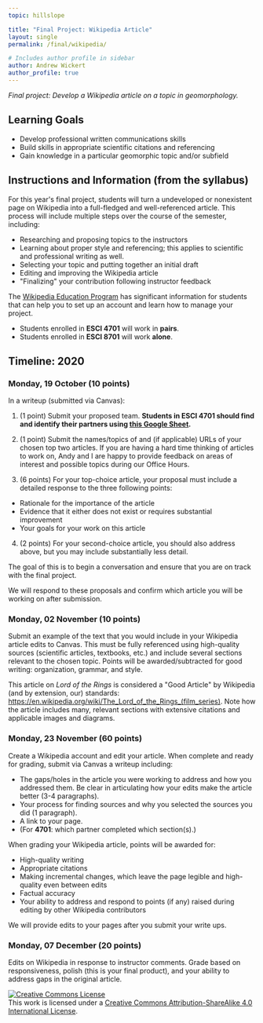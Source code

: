 ```yaml
---
topic: hillslope

title: "Final Project: Wikipedia Article"
layout: single
permalink: /final/wikipedia/

# Includes author profile in sidebar
author: Andrew Wickert
author_profile: true
---
```


*Final project: Develop a Wikipedia article on a topic in geomorphology.*

## Learning Goals

* Develop professional written communications skills
* Build skills in appropriate scientific citations and referencing
* Gain knowledge in a particular geomorphic topic and/or subfield


## Instructions and Information (from the syllabus)

For this year's final project, students will turn a undeveloped or nonexistent page on Wikipedia into a full-fledged and well-referenced article. This process will include multiple steps over the course of the semester, including:

* Researching and proposing topics to the instructors
* Learning about proper style and referencing; this applies to scientific and professional writing as well.
* Selecting your topic and putting together an initial draft
* Editing and improving the Wikipedia article
* "Finalizing" your contribution following instructor feedback

The [Wikipedia Education Program](https://en.wikipedia.org/wiki/Wikipedia:Education_program/Students) has significant information for students that can help you to set up an account and learn how to manage your project.

* Students enrolled in **ESCI 4701** will work in **pairs**.
* Students enrolled in **ESCI 8701** will work **alone**.

## Timeline: 2020

### Monday, 19 October (10 points)
In a writeup (submitted via Canvas):

1. (1 point) Submit your proposed team. **Students in ESCI 4701 should find and identify their partners using [this Google Sheet](https://docs.google.com/spreadsheets/d/15gwpIMKyvwpebpdIjP0Gq6Rh90nEx4ebLWd7CL47I_U/edit?usp=sharing).**

2. (1 point) Submit the names/topics of and (if applicable) URLs of your chosen top two articles. If you are having a hard time thinking of articles to work on, Andy and I are happy to provide feedback on areas of interest and possible topics during our Office Hours.

3. (6 points) For your top-choice article, your proposal must include a detailed response to the three following points:
  * Rationale for the importance of the article
  * Evidence that it either does not exist or requires substantial improvement
  * Your goals for your work on this article

4. (2 points) For your second-choice article, you should also address above, but you may include substantially less detail.

The goal of this is to begin a conversation and ensure that you are on track with the final project.

We will respond to these proposals and confirm which article you will be working on after submission.

### Monday, 02 November (10 points)

Submit an example of the text that you would include in your Wikipedia article edits to Canvas. This must be fully referenced using high-quality sources (scientific articles, textbooks, etc.) and include several sections relevant to the chosen topic. Points will be awarded/subtracted for good writing: organization, grammar, and style.

This article on *Lord of the Rings* is considered a "Good Article" by Wikipedia (and by extension, our) standards: https://en.wikipedia.org/wiki/The_Lord_of_the_Rings_(film_series). Note how the article includes many, relevant sections with extensive citations and applicable images and diagrams.

### Monday, 23 November (60 points)

Create a Wikipedia account and edit your article. When complete and ready for grading, submit via Canvas a writeup including:
* The gaps/holes in the article you were working to address and how you addressed them. Be clear in articulating how your edits make the article better (3-4 paragraphs).
* Your process for finding sources and why you selected the sources you did (1 paragraph).
* A link to your page.
* (For **4701**: which partner completed which section(s).)

When grading your Wikipedia article, points will be awarded for:
* High-quality writing
* Appropriate citations
* Making incremental changes, which leave the page legible and high-quality even between edits
* Factual accuracy
* Your ability to address and respond to points (if any) raised during editing by other Wikipedia contributors

We will provide edits to your pages after you submit your write ups.

### Monday, 07 December (20 points)

Edits on Wikipedia in response to instructor comments. Grade based on responsiveness, polish (this is your final product), and your ability to address  gaps in the original article.


<a rel="license" href="http://creativecommons.org/licenses/by-sa/4.0/"><img alt="Creative Commons License" style="border-width:0" src="https://i.creativecommons.org/l/by-sa/4.0/88x31.png" /></a><br />This work is licensed under a <a rel="license" href="http://creativecommons.org/licenses/by-sa/4.0/">Creative Commons Attribution-ShareAlike 4.0 International License</a>.
